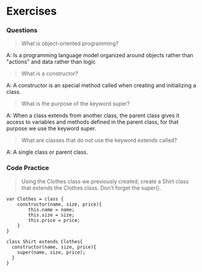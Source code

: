 # Exercises

### Questions

> What is object-oriented programming?

A: Is a programming language model organized around objects rather than "actions" and data rather than logic

> What is a constructor?

A: A constructor is an special method called when creating and initializing a class.

> What is the purpose of the keyword super?

A: When a class extends from another class, the parent class gives it access to variables and methods defined in the parent class, for that purpose we use the keyword super.

> What are classes that do not use the keyword extends called?

A: A single class or parent class.

### Code Practice

> Using the Clothes class we previously created, create a Shirt class that extends the Clothes class. Don't forget the super().

```
var Clothes = class {
    constructor(name, size, price){
        this.name = name;
        this.size = size;
        this.price = price;
    }
}

class Shirt extends Clothes{
  constructor(name, size, price){
    super(name, size, price);
  }
}
```
